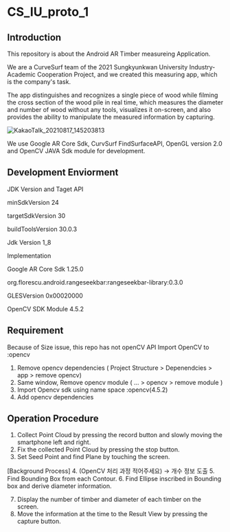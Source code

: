 # CS_IU_proto_1

Introduction
---------------
This repository is about the Android AR Timber measureing Application.

We are a CurveSurf team of the 2021 Sungkyunkwan University Industry-Academic Cooperation Project, and we created this measuring app, which is the company's task.

The app distinguishes and recognizes a single piece of wood while filming the cross section of the wood pile in real time, which measures the diameter and number of wood without any tools, visualizes it on-screen, and also provides the ability to manipulate the measured information by capturing.

![KakaoTalk_20210817_145203813](https://user-images.githubusercontent.com/79516073/129670965-dba2114e-c074-4b3e-ade1-78a62c4bc46e.png)

We use Google AR Core Sdk, CurvSurf FindSurfaceAPI, OpenGL version 2.0 and OpenCV JAVA Sdk module for development. 

Development Enviorment
-------------------
JDK Version and Taget API

minSdkVersion 24

targetSdkVersion 30

buildToolsVersion 30.0.3

Jdk Version 1_8

Implementation

Google AR Core Sdk 1.25.0

org.florescu.android.rangeseekbar:rangeseekbar-library:0.3.0

GLESVersion 0x00020000

OpenCV SDK Module 4.5.2

Requirement
-------------------
Because of Size issue, this repo has not openCV API
Import OpenCV to :opencv
1. Remove opencv dependencies ( Project Structure > Depenendcies > app > remove opencv)
2. Same window, Remove opencv module ( ... > opencv > remove module )
3. Import Opencv sdk using name space :opencv(4.5.2)
4. Add opencv dependencies

Operation Procedure
-------------------
1. Collect Point Cloud by pressing the record button and slowly moving the smartphone left and right.
2. Fix the collected Point Cloud by pressing the stop button.
3. Set Seed Point and find Plane by touching the screen.

[Background Process]
4. (OpenCV 처리 과정 적어주세요) -> 개수 정보 도출
5. Find Bounding Box from each Contour.
6. Find Ellipse inscribed in Bounding box and derive diameter information.

7. Display the number of timber and diameter of each timber on the screen.
8. Move the information at the time to the Result View by pressing the capture button.